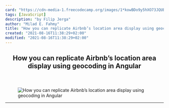 ```yaml
---
card: "https://cdn-media-1.freecodecamp.org/images/1*kowBDo9y5hXO73JQUBu6AQ.png"
tags: [JavaScript]
description: "by Filip Jerga"
author: "Milad E. Fahmy"
title: "How you can replicate Airbnb’s location area display using geocoding in Angular"
created: "2021-08-16T11:38:29+02:00"
modified: "2021-08-16T11:38:29+02:00"
---
```

<div class="site-wrapper">
<main id="site-main" class="site-main outer">
<div class="inner">
<article class="post-full post tag-javascript tag-angular tag-google tag-programming tag-technology ">
<header class="post-full-header">
<h1 class="post-full-title">How you can replicate Airbnb’s location area display using geocoding in Angular</h1>
</header>
<figure class="post-full-image">
<picture>
<source media="(max-width: 700px)" sizes="1px" srcset="data:image/gif;base64,R0lGODlhAQABAIAAAAAAAP///yH5BAEAAAAALAAAAAABAAEAAAIBRAA7 1w">
<source media="(min-width: 701px)" sizes="(max-width: 800px) 400px,
(max-width: 1170px) 700px,
1400px" srcset="https://cdn-media-1.freecodecamp.org/images/1*kowBDo9y5hXO73JQUBu6AQ.png 300w,
https://cdn-media-1.freecodecamp.org/images/1*kowBDo9y5hXO73JQUBu6AQ.png 600w,
https://cdn-media-1.freecodecamp.org/images/1*kowBDo9y5hXO73JQUBu6AQ.png 1000w,
https://cdn-media-1.freecodecamp.org/images/1*kowBDo9y5hXO73JQUBu6AQ.png 2000w">
<img onerror="this.style.display='none'" src="https://cdn-media-1.freecodecamp.org/images/1*kowBDo9y5hXO73JQUBu6AQ.png" alt="How you can replicate Airbnb’s location area display using geocoding in Angular">
</picture>
</figure>
<section class="post-full-content">
<div class="post-content medium-migrated-article">
</div>
<hr>
</section>
</article>
</div>
</main>
</div>
<!-- Google Tag Manager (noscript) -->
<!-- End Google Tag Manager (noscript) -->
